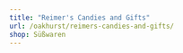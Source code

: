 ```yaml
---
title: "Reimer's Candies and Gifts"
url: /oakhurst/reimers-candies-and-gifts/
shop: Süßwaren
---
```

